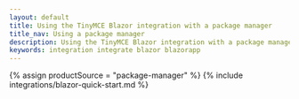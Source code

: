 ```yaml
---
layout: default
title: Using the TinyMCE Blazor integration with a package manager
title_nav: Using a package manager
description: Using the TinyMCE Blazor integration with a package manager
keywords: integration integrate blazor blazorapp
---
```


{% assign productSource = "package-manager" %}
{% include integrations/blazor-quick-start.md %}
